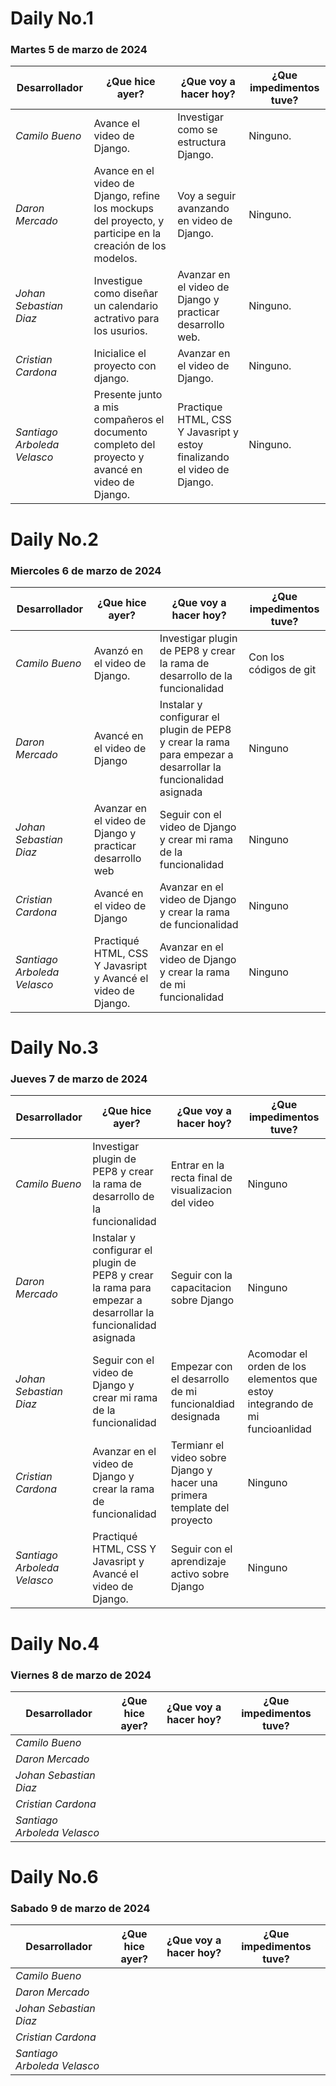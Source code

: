 # Daily No.1
### Martes 5 de marzo de 2024

| Desarrollador | ¿Que hice ayer? | ¿Que voy a hacer hoy? | ¿Que impedimentos tuve? |
|-----------|-----------|-----------|-----------|
|*Camilo Bueno*   |  Avance el video de Django.    | Investigar como se estructura Django.   |  Ninguno.  |
|*Daron Mercado*     | Avance en el video de Django, refine los mockups del proyecto, y participe en la creación de los modelos.  |  Voy a seguir avanzando en video de Django.    |  Ninguno.   |
| *Johan Sebastian Diaz*     |  Investigue como diseñar un calendario actrativo para los usurios.   |  Avanzar en el video de Django y practicar desarrollo web.   |  Ninguno.    |
| *Cristian Cardona*   |  Inicialice el proyecto con django.   |   Avanzar en el video de Django.    |   Ninguno.   |
| *Santiago Arboleda Velasco*     |  Presente junto a mis compañeros el documento completo del proyecto y avancé en video de Django.   |  Practique HTML, CSS Y Javasript y estoy finalizando el video de Django.   |   Ninguno.   |
    

# Daily No.2
### Miercoles 6 de marzo de 2024

| Desarrollador | ¿Que hice ayer? | ¿Que voy a hacer hoy? | ¿Que impedimentos tuve? |
|-----------|-----------|-----------|-----------|
|*Camilo Bueno*   |  Avanzó en el video de Django.    | Investigar plugin de PEP8 y crear la rama de desarrollo de la funcionalidad    | Con los códigos de git    |
|*Daron Mercado*     | Avancé en el video de Django    | Instalar y configurar el plugin de PEP8 y crear la rama para empezar a desarrollar la funcionalidad asignada     | Ninguno    |
| *Johan Sebastian Diaz*     | Avanzar en el video de Django y practicar desarrollo web    | Seguir con el video de Django y crear mi rama de la funcionalidad     | Ninguno     |
| *Cristian Cardona*   | Avancé en el video de Django     | Avanzar en el video de Django y crear la rama de funcionalidad     | Ninguno     |
| *Santiago Arboleda Velasco*     | Practiqué HTML, CSS Y Javasript y Avancé el video de Django.    | Avanzar en el video de Django y crear la rama de mi funcionalidad     | Ninguno     |


# Daily No.3
### Jueves 7  de marzo de 2024

| Desarrollador | ¿Que hice ayer? | ¿Que voy a hacer hoy? | ¿Que impedimentos tuve? |
|-----------|-----------|-----------|-----------|
|*Camilo Bueno*   | Investigar plugin de PEP8 y crear la rama de desarrollo de la funcionalidad      | Entrar en la recta final de visualizacion del video    | Ninguno    |
|*Daron Mercado*     | Instalar y configurar el plugin de PEP8 y crear la rama para empezar a desarrollar la funcionalidad asignada   | Seguir con la capacitacion sobre Django      | Ninguno     |
| *Johan Sebastian Diaz*     | Seguir con el video de Django y crear mi rama de la funcionalidad     |Empezar con el desarrollo de mi funcionaldiad designada     | Acomodar el orden de los elementos que estoy integrando de mi funcioanlidad      |
| *Cristian Cardona*   | Avanzar en el video de Django y crear la rama de funcionalidad    | Termianr el video sobre Django y hacer una primera template del proyecto     | Ninguno     |
| *Santiago Arboleda Velasco*     | Practiqué HTML, CSS Y Javasript y Avancé el video de Django.    | Seguir con el aprendizaje activo sobre Django    | Ninguno     |

# Daily No.4
### Viernes 8 de marzo de 2024

| Desarrollador | ¿Que hice ayer? | ¿Que voy a hacer hoy? | ¿Que impedimentos tuve? |
|-----------|-----------|-----------|-----------|
|*Camilo Bueno*   |      |    |    |
|*Daron Mercado*     |   |      |     |
| *Johan Sebastian Diaz*     |     |     |      |
| *Cristian Cardona*   |     |      |      |
| *Santiago Arboleda Velasco*     |     |     |      |

# Daily No.6
### Sabado 9 de marzo de 2024

| Desarrollador | ¿Que hice ayer? | ¿Que voy a hacer hoy? | ¿Que impedimentos tuve? |
|-----------|-----------|-----------|-----------|
|*Camilo Bueno*   |      |    |    |
|*Daron Mercado*     |   |      |     |
| *Johan Sebastian Diaz*     |     |     |      |
| *Cristian Cardona*   |     |      |      |
| *Santiago Arboleda Velasco*     |     |     |      |
